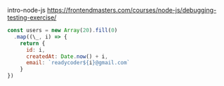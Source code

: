 intro-node-js
https://frontendmasters.com/courses/node-js/debugging-testing-exercise/

```javascript
const users = new Array(20).fill(0)
  .map((\_, i) => {
    return {
      id: i,
      createdAt: Date.now() + i,
      email: `readycoder${i}@gmail.com`
    }
})
```

